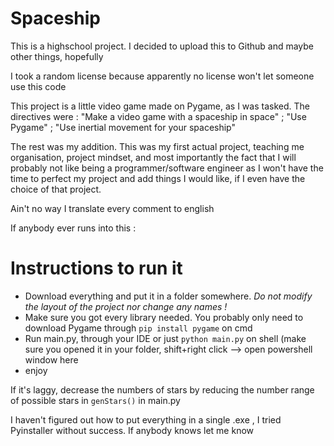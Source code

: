 # Spaceship
This is a highschool project.
I decided to upload this to Github and maybe other things, hopefully

I took a random license because apparently no license won't let someone use this code

This project is a little video game made on Pygame, as I was tasked.
The directives were : "Make a video game with a spaceship in space" ; "Use Pygame" ; "Use inertial movement for your spaceship"

The rest was my addition. This was my first actual project, teaching me organisation, project mindset, and most importantly the fact that I will probably not like being a programmer/software engineer as I won't have the time to perfect my project and add things I would like, if I even have the choice of that project.

Ain't no way I translate every comment to english

If anybody ever runs into this :
# Instructions to run it
- Download everything and put it in a folder somewhere. *Do not modify the layout of the project nor change any names !*
- Make sure you got every library needed. You probably only need to download Pygame through ```pip install pygame``` on cmd
- Run main.py, through your IDE or just ```python main.py``` on shell (make sure you opened it in your folder, shift+right click --> open powershell window here
- enjoy

If it's laggy, decrease the numbers of stars by reducing the number range of possible stars in ```genStars()``` in main.py

I haven't figured out how to put everything in a single .exe , I tried Pyinstaller without success. If anybody knows let me know
